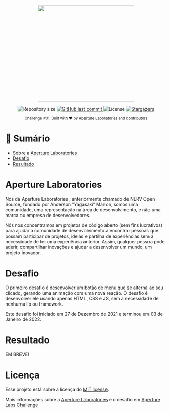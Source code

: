 <p align="center">
   <img src="https://github.com/ApertureLaboratory.png" width="300"/>
</p>

<p align="center">
  <img alt="Repository size" src="https://img.shields.io/github/repo-size/Yagasaki7K/website-essentials?color=258BF1">

  <a href="https://github.com/Yagasaki7K/website-essentials/commits/master">
    <img alt="GitHub last commit" src="https://img.shields.io/github/last-commit/Yagasaki7K/website-essentials?color=258BF1">
  </a>
  <img alt="License" src="https://img.shields.io/badge/license-MIT-258BF1">
  <a href="https://github.com/Yagasaki7K/website-essentials/stargazers">
    <img alt="Stargazers" src="https://img.shields.io/github/stars/Yagasaki7K/website-essentials?color=258BF1&logo=github">
  </a>
</p>

<div align="center">
  <sub>Challenge #01. Built with ❤︎ by
    <a href="https://github.com/ApertureLaboratory">Aperture Laboratories</a> and
    <a href="https://github.com/orgs/ApertureLaboratory/people">
      contributors
    </a>
  </sub>
</div>

# :pushpin: Sumário

* [Sobre a Aperture Laboratories](#aperture-laboratories)
* [Desafio](#desafio)
* [Resultado](#resultado)

# Aperture Laboratories
Nós da Aperture Laboratories , anteriormente chamado de NERV Open Source, fundado por Anderson "Yagasaki" Marlon, somos uma comunidade, uma representação na área de desenvolvimento, e não uma marca ou empresa de desenvolvedores. 

Nós nos concentramos em projetos de código aberto (sem fins lucrativos) para ajudar a comunidade de desenvolvimento a encontrar pessoas que possam participar de projetos, ideias e partilha de experiências sem a necessidade de ter uma experiência anterior. Assim, qualquer pessoa pode aderir, compartilhar inovações e ajudar a desenvolver um mundo, um projeto inovador.

# Desafio
O primeiro desafio é desenvolver um botão de menu que se alterna ao seu clicado, gerando uma animação com uma nova reação.
O desafio é desenvolver ele usando apenas HTML, CSS e JS, sem a necessidade de nenhuma lib ou framework.

Este desafio foi iniciado em 27 de Dezembro de 2021 e terminou em 03 de Janeiro de 2022.

# Resultado

EM BREVE!

# Licença

Esse projeto está sobre a licença do [MIT license](./LICENSE).

Mais informações sobre a [Aperture Laboratories](https://www.aperturelabs.netlify.com/) e o desafio em [Aperture Labs Challenge](https://www.aperturelabs.netlify.com/challenge/)

